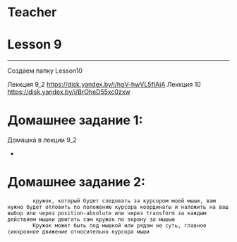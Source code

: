 # Teacher

# Lesson 9
-------------------------

Создаем папку Lesson10

Леккция 9_2 https://disk.yandex.by/i/hgV-hwVL5fIAjA
Леккция 10 https://disk.yandex.by/i/BrOheD55xc0zxw


# Домашнее задание 1: 

Домашка в лекции 9_2

+

# Домашнее задание 2:

            кружок, который будет следовать за курсором моей мыши, вам нужно будет отловить по положению курсора координаты и наложить на ваш выбор или через position-absolute или через transform за каждым действием мышки двигать сам кружок по экрану за мышью
            Кружок может быть под мышкой или рядом не суть, главное синхронное движение относительно курсора мыши
